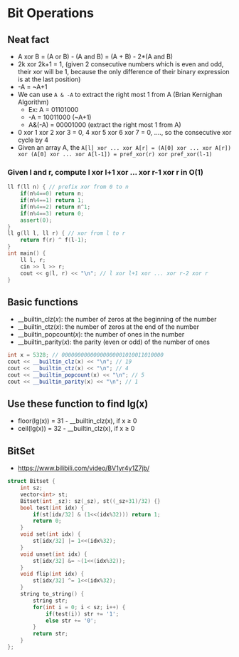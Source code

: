 # Bit Operations

## Neat fact
* A xor B = (A or B) - (A and B) = (A + B) - 2*(A and B)
* 2k xor 2k+1 = 1, (given 2 consecutive numbers which is even and odd, their xor will be 1, because the only difference of their binary expression is at the last position)
* -A = ~A+1
* We can use `A & -A` to extract the right most 1 from A (Brian Kernighan Algorithm)
    + Ex: A  = 01101000
    +    -A  = 10011000 (~A+1)
    + A&(-A) = 00001000 (extract the right most 1 from A)
* 0 xor 1 xor 2 xor 3 = 0, 4 xor 5 xor 6 xor 7 = 0, ...., so the consecutive xor cycle by 4
* Given an array A, the `A[l] xor ... xor A[r] = (A[0] xor ... xor A[r]) xor (A[0] xor ... xor A[l-1]) = pref_xor(r) xor pref_xor(l-1)`
### Given l and r, compute l xor l+1 xor ... xor r-1 xor r in O(1)
``` cpp
ll f(ll n) { // prefix xor from 0 to n
    if(n%4==0) return n;
    if(n%4==1) return 1;
    if(n%4==2) return n^1;
    if(n%4==3) return 0;
    assert(0);
}
ll g(ll l, ll r) { // xor from l to r
    return f(r) ^ f(l-1);
}
int main() {
    ll l, r;
    cin >> l >> r;
    cout << g(l, r) << "\n"; // l xor l+1 xor ... xor r-2 xor r
}
```

## Basic functions
- __builtin_clz(*x*): the number of zeros at the beginning of the number
- __builtin_ctz(*x*): the number of zeros at the end of the number
- __builtin_popcount(*x*): the number of ones in the number
- __builtin_parity(*x*): the parity (even or odd) of the number of ones
```cpp
int x = 5328; // 00000000000000000001010011010000
cout << __builtin_clz(x) << "\n"; // 19
cout << __builtin_ctz(x) << "\n"; // 4
cout << __builtin_popcount(x) << "\n"; // 5
cout << __builtin_parity(x) << "\n"; // 1
```

## Use these function to find lg(x)
- floor(lg(x)) = 31 - __builtin_clz(x), if x ≥ 0
- ceil(lg(x)) = 32 - __builtin_clz(x), if x ≥ 0

## BitSet
* https://www.bilibili.com/video/BV1yr4y1Z7jb/
``` cpp
struct Bitset {
    int sz;
    vector<int> st;
    Bitset(int _sz): sz(_sz), st((_sz+31)/32) {}
    bool test(int idx) {
        if(st[idx/32] & (1<<(idx%32))) return 1;
        return 0;
    }
    void set(int idx) {
        st[idx/32] |= 1<<(idx%32);
    }
    void unset(int idx) {
        st[idx/32] &= ~(1<<(idx%32));
    }
    void flip(int idx) {
        st[idx/32] ^= 1<<(idx%32);
    }
    string to_string() {
        string str;
        for(int i = 0; i < sz; i++) {
            if(test(i)) str += '1';
            else str += '0';
        }
        return str;
    }
};
```
